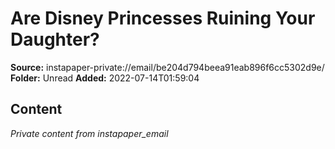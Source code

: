 # Are Disney Princesses Ruining Your Daughter?

**Source:** instapaper-private://email/be204d794beea91eab896f6cc5302d9e/
**Folder:** Unread
**Added:** 2022-07-14T01:59:04




## Content
*Private content from instapaper_email*
